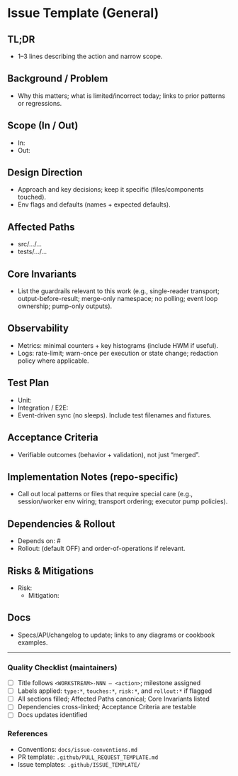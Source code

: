 # Issue Template (General)

<!--
How to use this template

- Read docs/issue-conventions.md for required sections, titles, labels, and invariants.
- Keep sections concise but complete; prefer bullets over prose. Fill every section.
- Add labels on creation: `type:*`, `touches:*`, and any `risk:*`; add `rollout:flagged` if behind a flag.
- Cross-link dependencies in “Dependencies & Rollout” (e.g., Depends on: #36; Blocks: #40) and related issues.
- Name tests and prefer event-driven sync (no sleeps); include filenames/fixtures in Test Plan.
- List “Affected Paths” with canonical file paths only.
- Preserve core invariants for your workstream (see reference in docs/issue-conventions.md).

You can paste this body into existing issues when doing quality passes (e.g., via `gh issue edit`).
-->

## TL;DR
- 1–3 lines describing the action and narrow scope.

## Background / Problem
- Why this matters; what is limited/incorrect today; links to prior patterns or regressions.

## Scope (In / Out)
- In:
- Out:

## Design Direction
- Approach and key decisions; keep it specific (files/components touched).
- Env flags and defaults (names + expected defaults).

## Affected Paths
- src/.../...
- tests/.../...

## Core Invariants
- List the guardrails relevant to this work (e.g., single-reader transport; output-before-result; merge-only namespace; no polling; event loop ownership; pump-only outputs).

## Observability
- Metrics: minimal counters + key histograms (include HWM if useful).
- Logs: rate-limit; warn-once per execution or state change; redaction policy where applicable.

## Test Plan
- Unit:
- Integration / E2E:
- Event-driven sync (no sleeps). Include test filenames and fixtures.

## Acceptance Criteria
- Verifiable outcomes (behavior + validation), not just “merged”.

## Implementation Notes (repo-specific)
- Call out local patterns or files that require special care (e.g., session/worker env wiring; transport ordering; executor pump policies).

## Dependencies & Rollout
- Depends on: #
- Rollout: <flag name> (default OFF) and order-of-operations if relevant.

## Risks & Mitigations
- Risk:
  - Mitigation:

## Docs
- Specs/API/changelog to update; links to any diagrams or cookbook examples.

---

### Quality Checklist (maintainers)
- [ ] Title follows `<WORKSTREAM>-NNN — <action>`; milestone assigned
- [ ] Labels applied: `type:*`, `touches:*`, `risk:*`, and `rollout:*` if flagged
- [ ] All sections filled; Affected Paths canonical; Core Invariants listed
- [ ] Dependencies cross-linked; Acceptance Criteria are testable
- [ ] Docs updates identified

### References
- Conventions: `docs/issue-conventions.md`
- PR template: `.github/PULL_REQUEST_TEMPLATE.md`
- Issue templates: `.github/ISSUE_TEMPLATE/`
